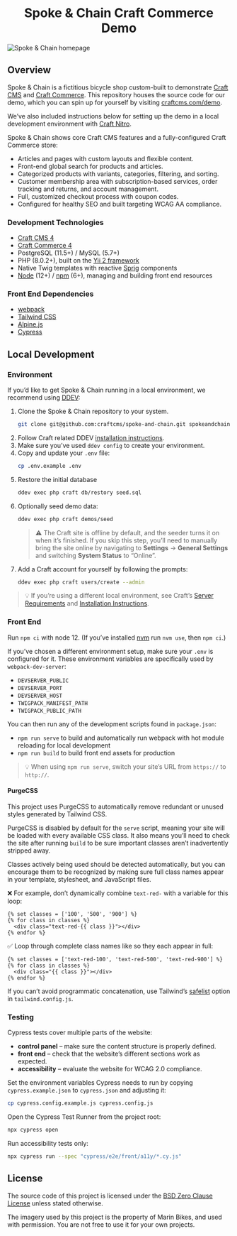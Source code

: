 <h1 align="center">Spoke & Chain Craft Commerce Demo</h1>

![Spoke & Chain homepage](https://github.com/craftcms/spoke-and-chain/raw/stable/web/assets/volumes/images/Logos/logo.png)

## Overview

Spoke & Chain is a fictitious bicycle shop custom-built to demonstrate [Craft CMS](https://craftcms.com) and [Craft Commerce](https://craftcms.com/commerce). This repository houses the source code for our demo, which you can spin up for yourself by visiting [craftcms.com/demo](https://craftcms.com/demo?kind=spokeandchain).

We’ve also included instructions below for setting up the demo in a local development environment with [Craft Nitro](https://getnitro.sh).

Spoke & Chain shows core Craft CMS features and a fully-configured Craft Commerce store:

- Articles and pages with custom layouts and flexible content.
- Front-end global search for products and articles.
- Categorized products with variants, categories, filtering, and sorting.
- Customer membership area with subscription-based services, order tracking and returns, and account management.
- Full, customized checkout process with coupon codes.
- Configured for healthy SEO and built targeting WCAG AA compliance.

### Development Technologies

- [Craft CMS 4](https://craftcms.com/docs/4.x/)
- [Craft Commerce 4](https://craftcms.com/docs/commerce/4.x/)
- PostgreSQL (11.5+) / MySQL (5.7+)
- PHP (8.0.2+), built on the [Yii 2 framework](https://www.yiiframework.com/)
- Native Twig templates with reactive [Sprig](https://plugins.craftcms.com/sprig) components
- [Node](https://nodejs.org/en/) (12+) / [npm](https://www.npmjs.com/) (6+), managing and building front end resources

### Front End Dependencies

- [webpack](https://webpack.js.org)
- [Tailwind CSS](https://tailwindcss.com)
- [Alpine.js](https://alpinejs.dev)
- [Cypress](https://www.cypress.io)

## Local Development

### Environment

If you’d like to get Spoke & Chain running in a local environment, we recommend using [DDEV](https://ddev.com):

1. Clone the Spoke & Chain repository to your system.
    ```zsh
    git clone git@github.com:craftcms/spoke-and-chain.git spokeandchain && cd spokeandchain
    ```
1. Follow Craft related DDEV [installation instructions](https://craftcms.com/knowledge-base/migrating-from-craft-nitro-to-ddev).
1. Make sure you’ve used `ddev config` to create your environment.
1. Copy and update your `.env` file:
    ```zsh
    cp .env.example .env
    ```
1. Restore the initial database
   ```zsh
   ddev exec php craft db/restory seed.sql
   ```
1. Optionally seed demo data:
   ```zsh
   ddev exec php craft demos/seed
   ```
   > ⚠️ The Craft site is offline by default, and the seeder turns it on when it’s finished. If you skip this step, you’ll need to manually bring the site online by navigating to **Settings** → **General Settings** and switching **System Status** to “Online”.
1. Add a Craft account for yourself by following the prompts:
    ```zsh
    ddev exec php craft users/create --admin
    ```

> 💡 If you’re using a different local environment, see Craft’s [Server Requirements](https://craftcms.com/docs/3.x/requirements.html) and [Installation Instructions](https://craftcms.com/docs/4.x/installation.html).

### Front End

Run `npm ci` with node 12. (If you’ve installed [nvm](https://github.com/nvm-sh/nvm) run `nvm use`, then `npm ci`.)

If you’ve chosen a different environment setup, make sure your `.env` is configured for it. These environment variables are specifically used by `webpack-dev-server`:

- `DEVSERVER_PUBLIC`
- `DEVSERVER_PORT`
- `DEVSERVER_HOST`
- `TWIGPACK_MANIFEST_PATH`
- `TWIGPACK_PUBLIC_PATH`

You can then run any of the development scripts found in `package.json`:

- `npm run serve` to build and automatically run webpack with hot module reloading for local development
- `npm run build` to build front end assets for production

> 💡 When using `npm run serve`, switch your site’s URL from `https://` to `http://`.

#### PurgeCSS

This project uses PurgeCSS to automatically remove redundant or unused styles generated by Tailwind CSS.

PurgeCSS is disabled by default for the `serve` script, meaning your site will be loaded with every available CSS class. It also means you’ll need to check the site after running `build` to be sure important classes aren’t inadvertently stripped away.

Classes actively being used should be detected automatically, but you can encourage them to be recognized by making sure full class names appear in your template, stylesheet, and JavaScript files.

❌ For example, don’t dynamically combine `text-red-` with a variable for this loop:

```twig
{% set classes = ['100', '500', '900'] %}
{% for class in classes %}
  <div class="text-red-{{ class }}"></div>	
{% endfor %}
```

✅ Loop through complete class names like so they each appear in full:
```twig
{% set classes = ['text-red-100', 'text-red-500', 'text-red-900'] %}
{% for class in classes %}
  <div class="{{ class }}"></div>	
{% endfor %}
```

If you can’t avoid programmatic concatenation, use Tailwind’s [safelist](https://tailwindcss.com/docs/optimizing-for-production#safelisting-specific-classes) option in `tailwind.config.js`.

### Testing

Cypress tests cover multiple parts of the website:

- **control panel** – make sure the content structure is properly defined.
- **front end** – check that the website’s different sections work as expected.
- **accessibility** – evaluate the website for WCAG 2.0 compliance.

Set the environment variables Cypress needs to run by copying `cypress.example.json` to `cypress.json` and adjusting it:

```zsh
cp cypress.config.example.js cypress.config.js
```

Open the Cypress Test Runner from the project root:

```zsh
npx cypress open
```

Run accessibility tests only:

```zsh
npx cypress run --spec "cypress/e2e/front/a11y/*.cy.js"
```

## License

The source code of this project is licensed under the [BSD Zero Clause License](LICENSE.md) unless stated otherwise.

The imagery used by this project is the property of Marin Bikes, and used with permission. You are not free to use it for your own projects.
